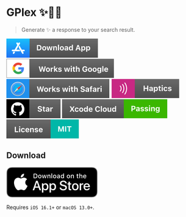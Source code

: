 # GPlex ✨🧠🔎

> Generate ✨ a response to your search result.

[![download-app](/.README/assets/badges/download-app.svg)](https://parrotflow.com)
[![google](/.README/assets/badges/google.svg)](https://parrotflow.com)
[![safari](/.README/assets/badges/safari.svg)](https://parrotflow.com)
[![haptics](/.README/assets/badges/haptics.svg)](https://parrotflow.com)
[![github-star](/.README/assets/badges/github-star.svg)](https://github.com/jsj/parrotflow)
[![xcode-cloud](/.README/assets/badges/xcode-cloud.svg)](https://parrotflow.com)
[![license](/.README/assets/badges/license.svg)](https://parrotflow.com/license)

## Download

[![app-store](/.README/assets/badges/Download_on_the_App_Store_Badge_US-UK_RGB_blk_092917.svg)](https://apps.apple.com/us/app/parrotflow/id6450801102)

Requires `iOS 16.1+` or `macOS 13.0+`.
